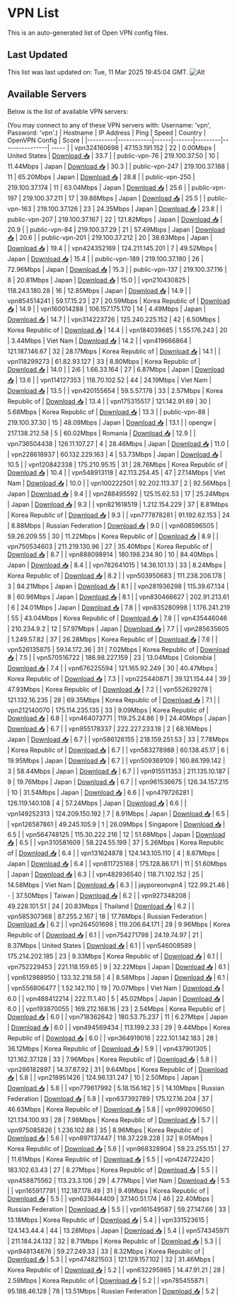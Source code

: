 # VPN List

This is an auto-generated list of Open VPN config files.

## Last Updated

This list was last updated on: Tue, 11 Mar 2025 19:45:04 GMT.
![Alt](https://repobeats.axiom.co/api/embed/186b98318ef1479477931607c1ad7d823f12451f.svg "Repobeats analytics image")

## Available Servers

Below is the list of available VPN servers:

(You may connect to any of these VPN servers with: Username: 'vpn', Password: 'vpn'.)
| Hostname | IP Address | Ping | Speed | Country | OpenVPN Config | Score |
|----------|------------|------|-------|---------|----------------| ----- |
| vpn324160698 | 47.153.191.152 | 22 | 0.00Mbps | United States | [Download 📥](./configs/server_0_US.ovpn) | 33.7 |
| public-vpn-76 | 219.100.37.50 | 10 | 11.44Mbps | Japan | [Download 📥](./configs/server_1_JP.ovpn) | 30.3 |
| public-vpn-247 | 219.100.37.188 | 11 | 65.20Mbps | Japan | [Download 📥](./configs/server_2_JP.ovpn) | 28.8 |
| public-vpn-250 | 219.100.37.174 | 11 | 63.04Mbps | Japan | [Download 📥](./configs/server_3_JP.ovpn) | 25.6 |
| public-vpn-197 | 219.100.37.211 | 17 | 39.86Mbps | Japan | [Download 📥](./configs/server_4_JP.ovpn) | 25.5 |
| public-vpn-163 | 219.100.37.126 | 23 | 24.35Mbps | Japan | [Download 📥](./configs/server_5_JP.ovpn) | 23.8 |
| public-vpn-207 | 219.100.37.167 | 22 | 121.82Mbps | Japan | [Download 📥](./configs/server_6_JP.ovpn) | 20.9 |
| public-vpn-84 | 219.100.37.29 | 21 | 57.49Mbps | Japan | [Download 📥](./configs/server_7_JP.ovpn) | 20.6 |
| public-vpn-201 | 219.100.37.212 | 20 | 38.63Mbps | Japan | [Download 📥](./configs/server_8_JP.ovpn) | 19.4 |
| vpn424352169 | 124.211.145.201 | 7 | 49.52Mbps | Japan | [Download 📥](./configs/server_9_JP.ovpn) | 15.4 |
| public-vpn-189 | 219.100.37.180 | 26 | 72.96Mbps | Japan | [Download 📥](./configs/server_10_JP.ovpn) | 15.3 |
| public-vpn-137 | 219.100.37.116 | 8 | 20.81Mbps | Japan | [Download 📥](./configs/server_11_JP.ovpn) | 15.0 |
| vpn210430825 | 118.243.180.28 | 16 | 12.85Mbps | Japan | [Download 📥](./configs/server_12_JP.ovpn) | 14.9 |
| vpn854514241 | 59.17.15.23 | 27 | 20.59Mbps | Korea Republic of | [Download 📥](./configs/server_13_KR.ovpn) | 14.9 |
| vpn160014288 | 106.157.175.170 | 14 | 4.49Mbps | Japan | [Download 📥](./configs/server_14_JP.ovpn) | 14.7 |
| vpn314223726 | 125.240.225.152 | 42 | 6.50Mbps | Korea Republic of | [Download 📥](./configs/server_15_KR.ovpn) | 14.4 |
| vpn184039685 | 1.55.176.243 | 20 | 3.44Mbps | Viet Nam | [Download 📥](./configs/server_16_VN.ovpn) | 14.2 |
| vpn419666864 | 121.187.146.67 | 32 | 28.17Mbps | Korea Republic of | [Download 📥](./configs/server_17_KR.ovpn) | 14.1 |
| vpn118299273 | 61.82.93.127 | 33 | 8.80Mbps | Korea Republic of | [Download 📥](./configs/server_18_KR.ovpn) | 14.0 |
| 2i6 | 1.66.33.164 | 27 | 6.87Mbps | Japan | [Download 📥](./configs/server_19_JP.ovpn) | 13.6 |
| vpn114127353 | 118.70.102.52 | 44 | 24.19Mbps | Viet Nam | [Download 📥](./configs/server_20_VN.ovpn) | 13.5 |
| vpn420155654 | 59.5.57.178 | 33 | 2.57Mbps | Korea Republic of | [Download 📥](./configs/server_21_KR.ovpn) | 13.4 |
| vpn175315517 | 121.142.91.69 | 30 | 5.68Mbps | Korea Republic of | [Download 📥](./configs/server_22_KR.ovpn) | 13.3 |
| public-vpn-88 | 219.100.37.30 | 15 | 48.09Mbps | Japan | [Download 📥](./configs/server_23_JP.ovpn) | 13.1 |
| opengw | 217.138.212.58 | 5 | 60.02Mbps | Romania | [Download 📥](./configs/server_24_RO.ovpn) | 12.9 |
| vpn736504438 | 126.11.107.27 | 4 | 28.46Mbps | Japan | [Download 📥](./configs/server_25_JP.ovpn) | 11.0 |
| vpn228618937 | 60.132.229.163 | 4 | 53.73Mbps | Japan | [Download 📥](./configs/server_26_JP.ovpn) | 10.5 |
| vpn120842338 | 175.210.95.15 | 31 | 28.76Mbps | Korea Republic of | [Download 📥](./configs/server_27_KR.ovpn) | 10.4 |
| vpn548913118 | 42.113.254.45 | 47 | 27.14Mbps | Viet Nam | [Download 📥](./configs/server_28_VN.ovpn) | 10.0 |
| vpn100222501 | 92.202.113.37 | 2 | 92.56Mbps | Japan | [Download 📥](./configs/server_29_JP.ovpn) | 9.4 |
| vpn288495592 | 125.15.62.53 | 17 | 25.24Mbps | Japan | [Download 📥](./configs/server_30_JP.ovpn) | 9.3 |
| vpn821618519 | 1.212.154.229 | 37 | 8.81Mbps | Korea Republic of | [Download 📥](./configs/server_31_KR.ovpn) | 9.3 |
| vpn777878281 | 91.192.62.153 | 24 | 8.88Mbps | Russian Federation | [Download 📥](./configs/server_32_RU.ovpn) | 9.0 |
| vpn608596505 | 59.26.209.55 | 30 | 11.22Mbps | Korea Republic of | [Download 📥](./configs/server_33_KR.ovpn) | 8.9 |
| vpn750534603 | 211.219.130.96 | 27 | 35.40Mbps | Korea Republic of | [Download 📥](./configs/server_34_KR.ovpn) | 8.7 |
| vpn888098914 | 180.198.234.90 | 10 | 84.40Mbps | Japan | [Download 📥](./configs/server_35_JP.ovpn) | 8.4 |
| vpn782641015 | 14.36.101.13 | 33 | 8.24Mbps | Korea Republic of | [Download 📥](./configs/server_36_KR.ovpn) | 8.2 |
| vpn503950683 | 111.238.206.178 | 3 | 84.21Mbps | Japan | [Download 📥](./configs/server_37_JP.ovpn) | 8.1 |
| vpn281936298 | 115.39.67.134 | 8 | 60.96Mbps | Japan | [Download 📥](./configs/server_38_JP.ovpn) | 8.1 |
| vpn830466627 | 202.91.213.61 | 6 | 24.01Mbps | Japan | [Download 📥](./configs/server_39_JP.ovpn) | 7.8 |
| vpn835280998 | 1.176.241.219 | 55 | 43.04Mbps | Korea Republic of | [Download 📥](./configs/server_40_KR.ovpn) | 7.8 |
| vpn435446046 | 210.234.9.2 | 12 | 57.97Mbps | Japan | [Download 📥](./configs/server_41_JP.ovpn) | 7.7 |
| vpn285635605 | 1.249.57.82 | 37 | 26.28Mbps | Korea Republic of | [Download 📥](./configs/server_42_KR.ovpn) | 7.6 |
| vpn526135875 | 59.14.172.36 | 31 | 7.02Mbps | Korea Republic of | [Download 📥](./configs/server_43_KR.ovpn) | 7.5 |
| vpn570516722 | 186.98.227.159 | 23 | 13.04Mbps | Colombia | [Download 📥](./configs/server_44_CO.ovpn) | 7.4 |
| vpn676225594 | 121.165.92.249 | 30 | 40.47Mbps | Korea Republic of | [Download 📥](./configs/server_45_KR.ovpn) | 7.3 |
| vpn225440871 | 39.121.154.44 | 39 | 47.93Mbps | Korea Republic of | [Download 📥](./configs/server_46_KR.ovpn) | 7.2 |
| vpn552629278 | 121.132.16.235 | 28 | 69.35Mbps | Korea Republic of | [Download 📥](./configs/server_47_KR.ovpn) | 7.1 |
| vpn212140070 | 175.114.235.135 | 33 | 9.09Mbps | Korea Republic of | [Download 📥](./configs/server_48_KR.ovpn) | 6.8 |
| vpn464073771 | 119.25.24.86 | 9 | 24.40Mbps | Japan | [Download 📥](./configs/server_49_JP.ovpn) | 6.7 |
| vpn955178337 | 222.227.233.18 | 2 | 68.16Mbps | Japan | [Download 📥](./configs/server_50_JP.ovpn) | 6.7 |
| vpn586126155 | 218.159.251.53 | 33 | 7.78Mbps | Korea Republic of | [Download 📥](./configs/server_51_KR.ovpn) | 6.7 |
| vpn583278988 | 60.138.45.17 | 6 | 19.95Mbps | Japan | [Download 📥](./configs/server_52_JP.ovpn) | 6.7 |
| vpn509369109 | 160.86.199.142 | 3 | 58.44Mbps | Japan | [Download 📥](./configs/server_53_JP.ovpn) | 6.7 |
| vpn915511353 | 211.135.10.187 | 9 | 19.76Mbps | Japan | [Download 📥](./configs/server_54_JP.ovpn) | 6.7 |
| vpn961536675 | 126.34.157.215 | 10 | 31.54Mbps | Japan | [Download 📥](./configs/server_55_JP.ovpn) | 6.6 |
| vpn479726281 | 126.119.140.108 | 4 | 57.24Mbps | Japan | [Download 📥](./configs/server_56_JP.ovpn) | 6.6 |
| vpn149252313 | 124.209.150.192 | 7 | 8.91Mbps | Japan | [Download 📥](./configs/server_57_JP.ovpn) | 6.5 |
| vpn126587861 | 49.245.105.9 | 1 | 26.09Mbps | Singapore | [Download 📥](./configs/server_58_SG.ovpn) | 6.5 |
| vpn564748125 | 115.30.222.216 | 12 | 51.68Mbps | Japan | [Download 📥](./configs/server_59_JP.ovpn) | 6.5 |
| vpn310581609 | 58.224.55.199 | 37 | 5.26Mbps | Korea Republic of | [Download 📥](./configs/server_60_KR.ovpn) | 6.4 |
| vpn131624878 | 124.143.105.110 | 4 | 8.67Mbps | Japan | [Download 📥](./configs/server_61_JP.ovpn) | 6.4 |
| vpn811725168 | 175.128.86.171 | 11 | 51.60Mbps | Japan | [Download 📥](./configs/server_62_JP.ovpn) | 6.3 |
| vpn482936540 | 118.71.102.152 | 25 | 14.58Mbps | Viet Nam | [Download 📥](./configs/server_63_VN.ovpn) | 6.3 |
| jayporeonvpn4 | 122.99.21.46 | - | 37.50Mbps | Taiwan | [Download 📥](./configs/server_64_TW.ovpn) | 6.2 |
| vpn927348208 | 49.228.101.51 | 24 | 20.83Mbps | Thailand | [Download 📥](./configs/server_65_TH.ovpn) | 6.2 |
| vpn585307368 | 87.255.2.167 | 18 | 17.76Mbps | Russian Federation | [Download 📥](./configs/server_66_RU.ovpn) | 6.2 |
| vpn264501698 | 119.206.64.171 | 28 | 9.96Mbps | Korea Republic of | [Download 📥](./configs/server_67_KR.ovpn) | 6.1 |
| vpn754271798 | 24.19.74.97 | 21 | 8.37Mbps | United States | [Download 📥](./configs/server_68_US.ovpn) | 6.1 |
| vpn546008589 | 175.214.202.185 | 23 | 9.33Mbps | Korea Republic of | [Download 📥](./configs/server_69_KR.ovpn) | 6.1 |
| vpn752229453 | 221.118.159.65 | 9 | 32.22Mbps | Japan | [Download 📥](./configs/server_70_JP.ovpn) | 6.1 |
| vpn612988950 | 133.32.218.58 | 4 | 8.58Mbps | Japan | [Download 📥](./configs/server_71_JP.ovpn) | 6.1 |
| vpn556806477 | 1.52.142.110 | 19 | 70.07Mbps | Viet Nam | [Download 📥](./configs/server_72_VN.ovpn) | 6.0 |
| vpn488412214 | 222.11.1.40 | 5 | 45.02Mbps | Japan | [Download 📥](./configs/server_73_JP.ovpn) | 6.0 |
| vpn193870055 | 169.212.168.16 | 23 | 2.54Mbps | Korea Republic of | [Download 📥](./configs/server_74_KR.ovpn) | 6.0 |
| vpn718362642 | 180.53.75.237 | 11 | 6.27Mbps | Japan | [Download 📥](./configs/server_75_JP.ovpn) | 6.0 |
| vpn494569434 | 113.199.2.33 | 29 | 9.44Mbps | Korea Republic of | [Download 📥](./configs/server_76_KR.ovpn) | 6.0 |
| vpn364919016 | 222.101.142.183 | 28 | 36.12Mbps | Korea Republic of | [Download 📥](./configs/server_77_KR.ovpn) | 5.9 |
| vpn437901305 | 121.162.37.128 | 33 | 7.96Mbps | Korea Republic of | [Download 📥](./configs/server_78_KR.ovpn) | 5.8 |
| vpn286182897 | 14.37.87.92 | 31 | 9.64Mbps | Korea Republic of | [Download 📥](./configs/server_79_KR.ovpn) | 5.8 |
| vpn218951426 | 124.98.131.247 | 10 | 2.50Mbps | Japan | [Download 📥](./configs/server_80_JP.ovpn) | 5.8 |
| vpn779617992 | 5.18.156.162 | 5 | 14.10Mbps | Russian Federation | [Download 📥](./configs/server_81_RU.ovpn) | 5.8 |
| vpn637392789 | 175.127.16.204 | 37 | 46.63Mbps | Korea Republic of | [Download 📥](./configs/server_82_KR.ovpn) | 5.8 |
| vpn999209650 | 121.134.100.93 | 28 | 7.98Mbps | Korea Republic of | [Download 📥](./configs/server_83_KR.ovpn) | 5.7 |
| vpn975085826 | 1.236.102.88 | 35 | 8.96Mbps | Korea Republic of | [Download 📥](./configs/server_84_KR.ovpn) | 5.6 |
| vpn897137447 | 118.37.228.228 | 32 | 9.05Mbps | Korea Republic of | [Download 📥](./configs/server_85_KR.ovpn) | 5.6 |
| vpn968328904 | 59.23.255.151 | 27 | 11.61Mbps | Korea Republic of | [Download 📥](./configs/server_86_KR.ovpn) | 5.5 |
| vpn424722420 | 183.102.63.43 | 27 | 8.27Mbps | Korea Republic of | [Download 📥](./configs/server_87_KR.ovpn) | 5.5 |
| vpn458875562 | 113.23.3.106 | 29 | 4.77Mbps | Viet Nam | [Download 📥](./configs/server_88_VN.ovpn) | 5.5 |
| vpn165917791 | 112.187.178.49 | 31 | 9.49Mbps | Korea Republic of | [Download 📥](./configs/server_89_KR.ovpn) | 5.5 |
| vpn623644409 | 37.140.51.174 | 46 | 22.40Mbps | Russian Federation | [Download 📥](./configs/server_90_RU.ovpn) | 5.5 |
| vpn161549587 | 59.27.147.66 | 33 | 13.18Mbps | Korea Republic of | [Download 📥](./configs/server_91_KR.ovpn) | 5.4 |
| vpn331523615 | 124.143.44.4 | 44 | 13.28Mbps | Japan | [Download 📥](./configs/server_92_JP.ovpn) | 5.4 |
| vpn574345971 | 211.184.24.132 | 32 | 8.71Mbps | Korea Republic of | [Download 📥](./configs/server_93_KR.ovpn) | 5.3 |
| vpn948134876 | 59.27.249.33 | 33 | 8.32Mbps | Korea Republic of | [Download 📥](./configs/server_94_KR.ovpn) | 5.3 |
| vpn474821503 | 121.129.157.102 | 32 | 31.46Mbps | Korea Republic of | [Download 📥](./configs/server_95_KR.ovpn) | 5.2 |
| vpn632295985 | 14.47.91.21 | 28 | 2.58Mbps | Korea Republic of | [Download 📥](./configs/server_96_KR.ovpn) | 5.2 |
| vpn785455871 | 95.188.46.128 | 78 | 13.51Mbps | Russian Federation | [Download 📥](./configs/server_97_RU.ovpn) | 5.2 |
